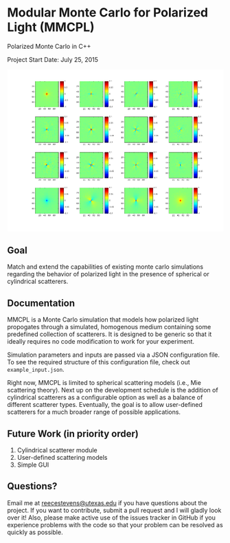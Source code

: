 Modular Monte Carlo for Polarized Light (MMCPL)
=============================================
Polarized Monte Carlo in C++

Project Start Date: July 25, 2015

![alt tag](data/cover.png)

Goal
----
Match and extend the capabilities of existing monte carlo simulations
regarding the behavior of polarized light in the presence of spherical
or cylindrical scatterers.

Documentation
-------------
MMCPL is a Monte Carlo simulation that models how polarized light propogates through a 
simulated, homogenous medium containing some predefined collection of scatterers. It is 
designed to be generic so that it ideally requires no code modification to work for your 
experiment. 

Simulation parameters and inputs are passed via a JSON configuration file. To see the required
structure of this configuration file, check out `example_input.json`. 

Right now, MMCPL is limited to spherical scattering models (i.e., Mie scattering theory). 
Next up on the development schedule is the addition of cylindrical scatterers as a configurable
option as well as a balance of different scatterer types. Eventually, the goal is to allow
user-defined scatterers for a much broader range of possible applications.

Future Work (in priority order)
-------------------------------
1. Cylindrical scatterer module
2. User-defined scattering models
3. Simple GUI

Questions?
----------
Email me at reecestevens@utexas.edu if you have questions about the project. If you want to 
contribute, submit a pull request and I will gladly look over it! Also, please make active use
of the issues tracker in GitHub if you experience problems with the code so that your problem
can be resolved as quickly as possible.
